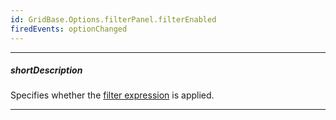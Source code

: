 ```yaml
---
id: GridBase.Options.filterPanel.filterEnabled
firedEvents: optionChanged
---
```

---
##### shortDescription
Specifies whether the [filter expression](/api-reference/10%20UI%20Components/GridBase/1%20Configuration/filterValue.md '{basewidgetpath}/Configuration/#filterValue') is applied.

---
